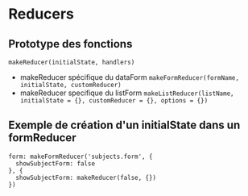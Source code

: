 # Reducers

## Prototype des fonctions

`makeReducer(initialState, handlers)`
* makeReducer spécifique du dataForm
`makeFormReducer(formName, initialState, customReducer)`
* makeReducer specifique du listForm
`makeListReducer(listName, initialState = {}, customReducer = {}, options = {})`

## Exemple de création d'un initialState dans un formReducer

```
form: makeFormReducer('subjects.form', {
  showSubjectForm: false
}, {
  showSubjectForm: makeReducer(false, {})
})
```
